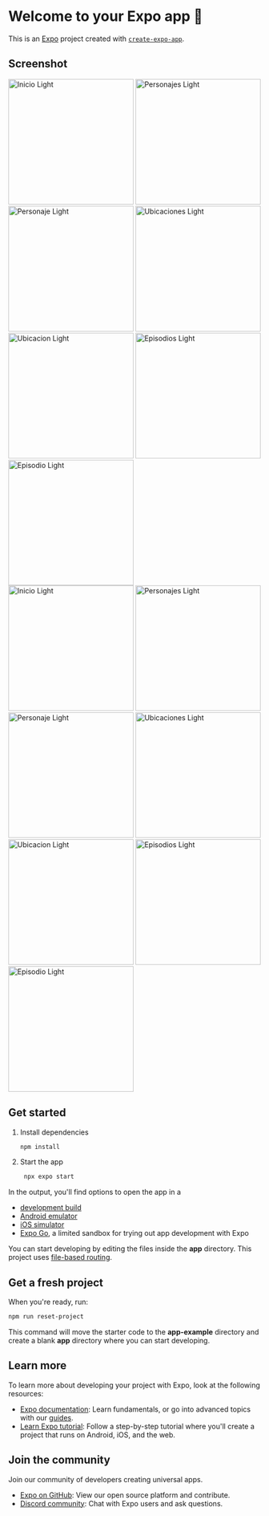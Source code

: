 # Welcome to your Expo app 👋

This is an [Expo](https://expo.dev) project created with [`create-expo-app`](https://www.npmjs.com/package/create-expo-app).

## Screenshot
<div style="display:'flex'; justify-content:'space-betwen'; ">
   <img src="/screenshots/IMG_001.PNG" width="250" alt="Inicio Light"/>
   <img src="/screenshots/IMG_002.PNG" width="250" alt="Personajes  Light"/>
   <img src="/screenshots/IMG_003.PNG" width="250" alt="Personaje  Light"/>
   <img src="/screenshots/IMG_004.PNG" width="250" alt="Ubicaciones  Light"/>
   <img src="/screenshots/IMG_005.PNG" width="250" alt="Ubicacion  Light"/>
   <img src="/screenshots/IMG_006.PNG" width="250" alt="Episodios  Light"/>
   <img src="/screenshots/IMG_007.PNG" width="250" alt="Episodio  Light"/>
</div>
<div style="display:'flex'; justify-content:'space-betwen'; ">
   <img src="/screenshots/IMG_008.PNG" width="250" alt="Inicio Light"/>
   <img src="/screenshots/IMG_009.PNG" width="250" alt="Personajes  Light"/>
   <img src="/screenshots/IMG_010.PNG" width="250" alt="Personaje  Light"/>
   <img src="/screenshots/IMG_011.PNG" width="250" alt="Ubicaciones  Light"/>
   <img src="/screenshots/IMG_012.PNG" width="250" alt="Ubicacion  Light"/>
   <img src="/screenshots/IMG_013.PNG" width="250" alt="Episodios  Light"/>
   <img src="/screenshots/IMG_014.PNG" width="250" alt="Episodio  Light"/>
</div>

## Get started

1. Install dependencies

   ```bash
   npm install
   ```

2. Start the app

   ```bash
    npx expo start
   ```

In the output, you'll find options to open the app in a

- [development build](https://docs.expo.dev/develop/development-builds/introduction/)
- [Android emulator](https://docs.expo.dev/workflow/android-studio-emulator/)
- [iOS simulator](https://docs.expo.dev/workflow/ios-simulator/)
- [Expo Go](https://expo.dev/go), a limited sandbox for trying out app development with Expo

You can start developing by editing the files inside the **app** directory. This project uses [file-based routing](https://docs.expo.dev/router/introduction).

## Get a fresh project

When you're ready, run:

```bash
npm run reset-project
```

This command will move the starter code to the **app-example** directory and create a blank **app** directory where you can start developing.

## Learn more

To learn more about developing your project with Expo, look at the following resources:

- [Expo documentation](https://docs.expo.dev/): Learn fundamentals, or go into advanced topics with our [guides](https://docs.expo.dev/guides).
- [Learn Expo tutorial](https://docs.expo.dev/tutorial/introduction/): Follow a step-by-step tutorial where you'll create a project that runs on Android, iOS, and the web.

## Join the community

Join our community of developers creating universal apps.

- [Expo on GitHub](https://github.com/expo/expo): View our open source platform and contribute.
- [Discord community](https://chat.expo.dev): Chat with Expo users and ask questions.
